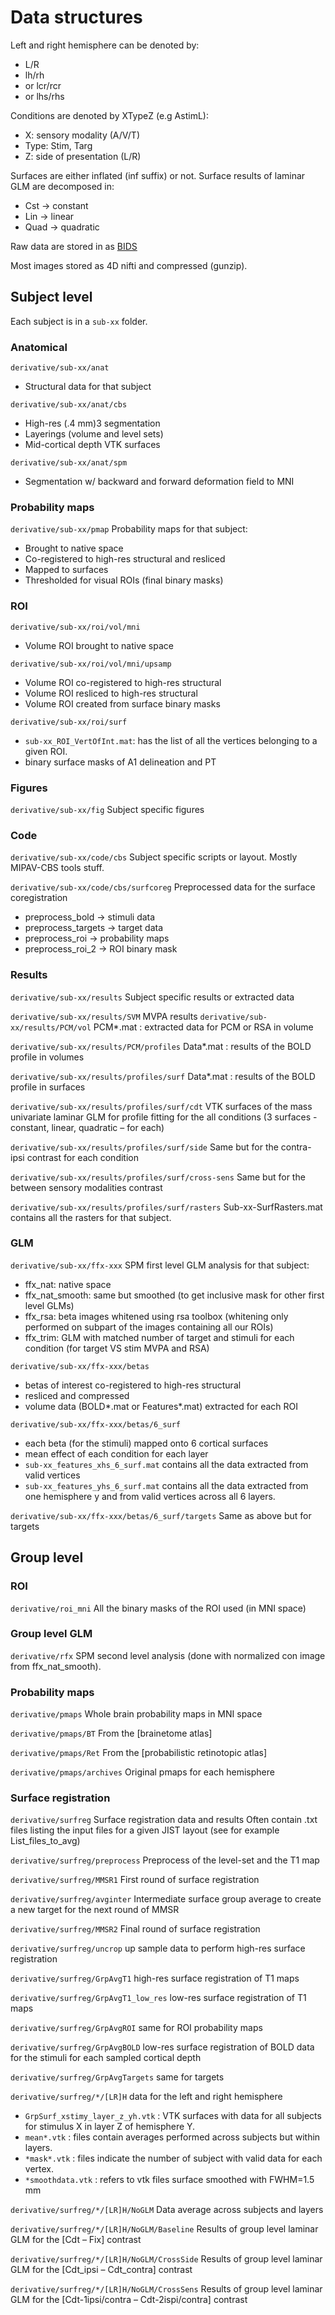 # Data structures

Left and right hemisphere can be denoted by:

-   L/R
-   lh/rh
-   or lcr/rcr
-   or lhs/rhs

Conditions are denoted by XTypeZ (e.g AstimL):

-   X: sensory modality (A/V/T)
-   Type: Stim, Targ
-   Z: side of presentation (L/R)

Surfaces are either inflated (inf suffix) or not. Surface results of laminar GLM
are decomposed in:

-   Cst → constant
-   Lin → linear
-   Quad → quadratic

Raw data are stored in as [BIDS](http://bids.neuroimaging.io/)

Most images stored as 4D nifti and compressed (gunzip).

## Subject level

Each subject is in a `sub-xx` folder.

### Anatomical

`derivative/sub-xx/anat`

-   Structural data for that subject

`derivative/sub-xx/anat/cbs`

-   High-res (.4 mm)3 segmentation
-   Layerings (volume and level sets)
-   Mid-cortical depth VTK surfaces

`derivative/sub-xx/anat/spm`

-   Segmentation w/ backward and forward deformation field to MNI

### Probability maps

`derivative/sub-xx/pmap` Probability maps for that subject:

-   Brought to native space
-   Co-registered to high-res structural and resliced
-   Mapped to surfaces
-   Thresholded for visual ROIs (final binary masks)

### ROI

`derivative/sub-xx/roi/vol/mni`

-   Volume ROI brought to native space

`derivative/sub-xx/roi/vol/mni/upsamp`

-   Volume ROI co-registered to high-res structural
-   Volume ROI resliced to high-res structural
-   Volume ROI created from surface binary masks

`derivative/sub-xx/roi/surf`

-   `sub-xx_ROI_VertOfInt.mat`: has the list of all the vertices belonging to a
    given ROI.
-   binary surface masks of A1 delineation and PT

### Figures

`derivative/sub-xx/fig` Subject specific figures

### Code

`derivative/sub-xx/code/cbs` Subject specific scripts or layout. Mostly
MIPAV-CBS tools stuff.

`derivative/sub-xx/code/cbs/surfcoreg` Preprocessed data for the surface
coregistration

-   preprocess_bold → stimuli data
-   preprocess_targets → target data
-   preprocess_roi → probability maps
-   preprocess_roi_2 → ROI binary mask

### Results

`derivative/sub-xx/results` Subject specific results or extracted data

`derivative/sub-xx/results/SVM` MVPA results `derivative/sub-xx/results/PCM/vol`
PCM\*.mat : extracted data for PCM or RSA in volume

`derivative/sub-xx/results/PCM/profiles` Data\*.mat : results of the BOLD
profile in volumes

`derivative/sub-xx/results/profiles/surf` Data\*.mat : results of the BOLD
profile in surfaces

`derivative/sub-xx/results/profiles/surf/cdt` VTK surfaces of the mass
univariate laminar GLM for profile fitting for the all conditions (3 surfaces -
constant, linear, quadratic – for each)

`derivative/sub-xx/results/profiles/surf/side` Same but for the contra-ipsi
contrast for each condition

`derivative/sub-xx/results/profiles/surf/cross-sens` Same but for the between
sensory modalities contrast

`derivative/sub-xx/results/profiles/surf/rasters` Sub-xx-SurfRasters.mat
contains all the rasters for that subject.

### GLM

`derivative/sub-xx/ffx-xxx` SPM first level GLM analysis for that subject:

-   ffx_nat: native space
-   ffx_nat_smooth: same but smoothed (to get inclusive mask for other first
    level GLMs)
-   ffx_rsa: beta images whitened using rsa toolbox (whitening only performed on
    subpart of the images containing all our ROIs)
-   ffx_trim: GLM with matched number of target and stimuli for each condition
    (for target VS stim MVPA and RSA)

`derivative/sub-xx/ffx-xxx/betas`

-   betas of interest co-registered to high-res structural
-   resliced and compressed
-   volume data (BOLD*.mat or Features*.mat) extracted for each ROI

`derivative/sub-xx/ffx-xxx/betas/6_surf`

-   each beta (for the stimuli) mapped onto 6 cortical surfaces
-   mean effect of each condition for each layer
-   `sub-xx_features_xhs_6_surf.mat` contains all the data extracted from valid
    vertices
-   `sub-xx_features_yhs_6_surf.mat` contains all the data extracted from one
    hemisphere y and from valid vertices across all 6 layers.

`derivative/sub-xx/ffx-xxx/betas/6_surf/targets` Same as above but for targets

## Group level

### ROI

`derivative/roi_mni` All the binary masks of the ROI used (in MNI space)

### Group level GLM

`derivative/rfx` SPM second level analysis (done with normalized con image from
ffx_nat_smooth).

### Probability maps

`derivative/pmaps` Whole brain probability maps in MNI space

`derivative/pmaps/BT` From the [brainetome atlas]

`derivative/pmaps/Ret` From the [probabilistic retinotopic atlas]

`derivative/pmaps/archives` Original pmaps for each hemisphere

### Surface registration

`derivative/surfreg` Surface registration data and results Often contain .txt
files listing the input files for a given JIST layout (see for example
List_files_to_avg)

`derivative/surfreg/preprocess` Preprocess of the level-set and the T1 map

`derivative/surfreg/MMSR1` First round of surface registration

`derivative/surfreg/avginter` Intermediate surface group average to create a new
target for the next round of MMSR

`derivative/surfreg/MMSR2` Final round of surface registration

`derivative/surfreg/uncrop` up sample data to perform high-res surface
registration

`derivative/surfreg/GrpAvgT1` high-res surface registration of T1 maps

`derivative/surfreg/GrpAvgT1_low_res` low-res surface registration of T1 maps

`derivative/surfreg/GrpAvgROI` same for ROI probability maps

`derivative/surfreg/GrpAvgBOLD` low-res surface registration of BOLD data for
the stimuli for each sampled cortical depth

`derivative/surfreg/GrpAvgTargets` same for targets

`derivative/surfreg/*/[LR]H` data for the left and right hemisphere

-   `GrpSurf_xstimy_layer_z_yh.vtk` : VTK surfaces with data for all subjects
    for stimulus X in layer Z of hemisphere Y.
-   `mean*.vtk` : files contain averages performed across subjects but within
    layers.
-   `*mask*.vtk` : files indicate the number of subject with valid data for each
    vertex.
-   `*smoothdata.vtk` : refers to vtk files surface smoothed with FWHM=1.5 mm

`derivative/surfreg/*/[LR]H/NoGLM` Data average across subjects and layers

`derivative/surfreg/*/[LR]H/NoGLM/Baseline` Results of group level laminar GLM
for the [Cdt – Fix] contrast

`derivative/surfreg/*/[LR]H/NoGLM/CrossSide` Results of group level laminar GLM
for the [Cdt_ipsi – Cdt_contra] contrast

`derivative/surfreg/*/[LR]H/NoGLM/CrossSens` Results of group level laminar GLM
for the [Cdt-1ipsi/contra – Cdt-2ispi/contra] contrast
